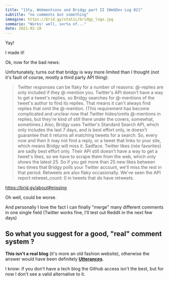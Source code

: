 ```yaml
---
title: "11ty, Webmentions and Bridgy part II [WebDev Log 02]" 
subtitle: "no comments but something"
immagine: https://brid.gy/static/bridgy_logo.jpg
sommario: "Works! well, sorta of..."
date: 2021-02-10
---
```


Yay! 

I made it! 

Ok, now for the bad news: 

Unfortunately, turns out that bridgy is way more limited than I thought (not it's fault of course, mostly a third party API thing):

> Twitter responses can be flaky for a number of reasons:
@-replies are only included if they @-mention you. Twitter's API doesn't have a way to get a tweet's replies, so Bridgy searches for @-mentions of the tweet's author to find its replies. That means it can't always find replies that omit the @-mention. (This requirement has become complicated and unclear now that Twitter hides/omits @-mentions in replies, but they're kind of still there under the covers, somewhat, sometimes.)
Also, Bridgy uses Twitter's Standard Search API, which only includes the last 7 days, and is best effort only, ie doesn't guarantee that it returns all matching tweets for a search. So, every now and then it may not find a reply, or a tweet that links to your site, which means Bridgy will miss it. Sadface.
Twitter likes (née favorites) are sadly best effort only. Their API still doesn't have a way to get a tweet's likes, so we have to scrape them from the web, which only shows the latest 25. So if you get more than 25 new likes between two times that Bridgy polls your Twitter account, we'll miss the rest in that period.
Retweets are also flaky occasionally. We've seen the API report retweet_count: 0 in tweets that do have retweets.

https://brid.gy/about#missing

Oh well, could be worse.

And personally I love the fact I can finally "merge" many different comments in one single field (Twitter works fine, I'll test out Reddit in the next few days) 

## So what you suggest for a good, "real" comment system ?

**This isn't a real blog** (it's more an old fashion website), otherwise the answer would have been definitely [**Utterances**](https://utteranc.es/).

I know: if you don't have a tech blog the Github access isn't the best, but for now I don't see a valid alternative to it.